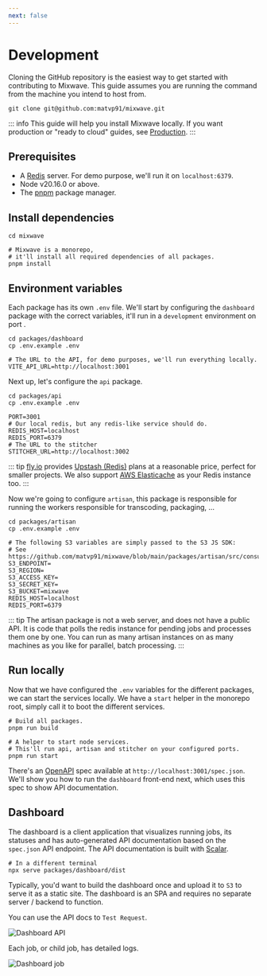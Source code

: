 ```yaml
---
next: false
---
```


# Development

Cloning the GitHub repository is the easiest way to get started with contributing to Mixwave. This guide assumes you are running the command from the machine you intend to host from.

```shell
git clone git@github.com:matvp91/mixwave.git
```

::: info
This guide will help you install Mixwave locally. If you want production or "ready to cloud" guides, see [Production](production).
:::

## Prerequisites

- A [Redis](https://redis.io/docs/latest/operate/oss_and_stack/install/install-redis/) server. For demo purpose, we'll run it on `localhost:6379`.
- Node v20.16.0 or above.
- The [pnpm](https://pnpm.io/installation) package manager.

## Install dependencies

```shell
cd mixwave

# Mixwave is a monorepo,
# it'll install all required dependencies of all packages.
pnpm install
```

## Environment variables

Each package has its own `.env` file. We'll start by configuring the `dashboard` package with the correct variables, it'll run in a `development` environment on port <Badge type="info" text="3000" />.

```shell
cd packages/dashboard
cp .env.example .env
```

```shell
# The URL to the API, for demo purposes, we'll run everything locally.
VITE_API_URL=http://localhost:3001
```

Next up, let's configure the `api` package.

```shell
cd packages/api
cp .env.example .env
```

```shell
PORT=3001
# Our local redis, but any redis-like service should do.
REDIS_HOST=localhost
REDIS_PORT=6379
# The URL to the stitcher
STITCHER_URL=http://localhost:3002
```

::: tip
[fly.io](https://fly.io/) provides [Upstash (Redis)](https://community.fly.io/t/upstash-for-redis-new-10-mo-single-region-fixed-price-plan) plans at a reasonable price, perfect for smaller projects. We also support [AWS Elasticache](https://aws.amazon.com/elasticache/) as your Redis instance too.
:::

Now we're going to configure `artisan`, this package is responsible for running the workers responsible for transcoding, packaging, ...

```shell
cd packages/artisan
cp .env.example .env
```

```shell
# The following S3 variables are simply passed to the S3 JS SDK:
# See https://github.com/matvp91/mixwave/blob/main/packages/artisan/src/consumer/s3.ts
S3_ENDPOINT=
S3_REGION=
S3_ACCESS_KEY=
S3_SECRET_KEY=
S3_BUCKET=mixwave
REDIS_HOST=localhost
REDIS_PORT=6379
```

::: tip
The artisan package is not a web server, and does not have a public API. It is code that polls the redis instance for pending jobs and processes them one by one. You can run as many artisan instances on as many machines as you like for parallel, batch processing.
:::

## Run locally

Now that we have configured the `.env` variables for the different packages, we can start the services locally. We have a `start` helper in the monorepo root, simply call it to boot the different services.

```shell
# Build all packages.
pnpm run build

# A helper to start node services.
# This'll run api, artisan and stitcher on your configured ports.
pnpm run start
```

There's an [OpenAPI](https://swagger.io/specification/) spec available at `http://localhost:3001/spec.json`. We'll show you how to run the `dashboard` front-end next, which uses this spec to show API documentation.

## Dashboard

The dashboard is a client application that visualizes running jobs, its statuses and has auto-generated API documentation based on the `spec.json` API endpoint. The API documentation is built with [Scalar](https://github.com/scalar/scalar).

```shell
# In a different terminal
npx serve packages/dashboard/dist
```

Typically, you'd want to build the dashboard once and upload it to `S3` to serve it as a static site. The dashboard is an SPA and requires no separate server / backend to function.

You can use the API docs to `Test Request`.

<img src="./assets/dashboard-api.png" alt="Dashboard API" class="image-rounded" />

Each job, or child job, has detailed logs.

<img src="./assets/dashboard-job.png" alt="Dashboard job" class="image-rounded" />
